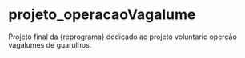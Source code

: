 # projeto_operacaoVagalume
Projeto final da {reprograma} dedicado ao projeto voluntario operção vagalumes de guarulhos.
